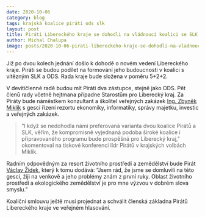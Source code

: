 ```yaml
---
date: 2020-10-06
category: blog
tags: krajská koalice piráti ods slk
layout: post
title: Piráti Libereckého kraje se dohodli na vládnoucí koalici se SLK a ODS
author: Michal Chalupa
image: posts/2020-10-06-pirati-libereckeho-kraje-se-dohodli-na-vladnouci-koalici-se-slk-a-ods.jpg
---
```

Již po dvou kolech jednání došlo k dohodě o novém vedení Libereckého kraje. Piráti se budou podílet na formování jeho budoucnosti v koalici s vítězným SLK a ODS. Rada kraje bude složena v poměru 5+2+2.

V devítičlenné radě budou mít Piráti dva zástupce, stejně jako ODS. Pět členů rady včetně hejtmana případne Starostům pro Liberecký kraj. Za Piráty bude náměstkem konzultant a školitel veřejných zakázek [Ing. Zbyněk Miklík](/lide/zbynek-miklik) s gescí řízení rezortu ekonomiky, informatiky, správy majetku, investic a veřejných zakázek. 

> “I když se nedohodla námi preferovaná varianta dvou koalice Pirátů a SLK, věřím, že kompromisně vyjednaná podoba široké koalice i připravovaného programu bude prospěšná pro Liberecký kraj,” okomentoval na tiskové konferenci lídr Pirátů v krajských volbách Miklík.

Radním odpovědným za resort životního prostředí a zemědělství bude Pirát [Václav Židek](/lide/vaclav-zidek), který k tomu dodává: “Jsem rád, že jsme se domluvili na této gesci, žiji na venkově a jeho problémy znám z první ruky. Oblast životního prostředí a ekologického zemědělství je pro mne výzvou v dobrém slova smyslu.”

Koaliční smlouvu ještě musí projednat a schválit  členská základna Pirátů Libereckého kraje ve veřejném hlasování.
